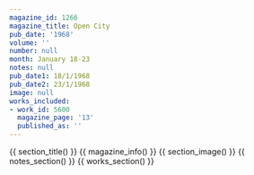 ```yaml
---
magazine_id: 1266
magazine_title: Open City
pub_date: '1968'
volume: ''
number: null
month: January 18-23
notes: null
pub_date1: 18/1/1968
pub_date2: 23/1/1968
image: null
works_included:
- work_id: 5600
  magazine_page: '13'
  published_as: ''
---
```


{{ section_title() }}
{{ magazine_info() }}
{{ section_image() }}
{{ notes_section() }}
{{ works_section() }}
